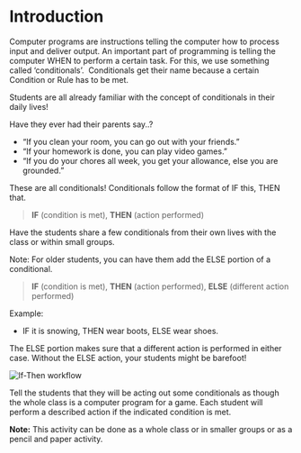 # Introduction
Computer programs are instructions telling the computer how to process input and deliver output. 
An important part of programming is telling the computer WHEN to perform a certain task. 
For this, we use something called ‘conditionals’.  Conditionals get their name because a certain Condition or Rule has to be met.

Students are all already familiar with the concept of conditionals in their daily lives!

Have they ever had their parents say..?
* “If you clean your room, you can go out with your friends.”
* “If your homework is done, you can play video games.”
* “If you do your chores all week, you get your allowance, else you are grounded.”

These are all conditionals! Conditionals follow the format of IF this, THEN that.
>**IF** (condition is met), **THEN** (action performed)

Have the students share a few conditionals from their own lives with the class or within small groups.

Note: For older students, you can have them add the ELSE portion of a conditional.
>**IF** (condition is met), **THEN** (action performed), **ELSE** (different action performed)

Example:
* IF it is snowing, THEN wear boots, ELSE wear shoes.

The ELSE portion makes sure that a different action is performed in either case. Without the ELSE action, your students might be barefoot! 

![If-Then workflow](/static/courses/csintro/conditionals/flowchart.PNG)

Tell the students that they will be acting out some conditionals as though the whole class is a computer program for a game. Each student will perform a described action if the indicated condition is met. 

**Note:** This activity can be done as a whole class or in smaller groups or as a pencil and paper activity.
